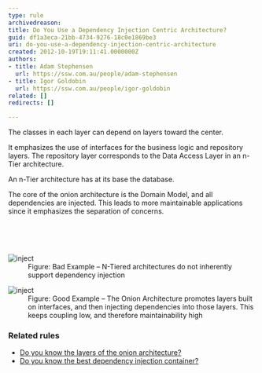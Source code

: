 ```yaml
---
type: rule
archivedreason: 
title: Do You Use a Dependency Injection Centric Architecture?
guid: df1a3eca-21bb-4734-9276-18c0e1869be3
uri: do-you-use-a-dependency-injection-centric-architecture
created: 2012-10-19T19:11:41.0000000Z
authors:
- title: Adam Stephensen
  url: https://ssw.com.au/people/adam-stephensen
- title: Igor Goldobin
  url: https://ssw.com.au/people/igor-goldobin
related: []
redirects: []

---
```



<p class="ssw15-rteElement-P">​The classes in each layer can depend on layers toward the center.​​<br></p><p class="ssw15-rteElement-P">It emphasizes the use of interfaces for the business logic and repository layers. The repository layer corresponds to the Data Access Layer in an n-Tier architecture.​​<br></p><p class="ssw15-rteElement-P">An n-Tier architecture has at its base the database.​<br></p><p class="ssw15-rteElement-P">The core of the onion architecture is the Domain Model, and all dependencies are injected. This leads to more ​maintainable applications since it emphasizes the separation of concerns.</p><br>
<br><excerpt class='endintro'></excerpt><br>
<dl class="badImage"><dt>​​​​​<img class="ms-rteCustom-ImageArea" alt="inject" src="/PublishingImages/dependency-injection-bad.jpg" /></dt><dd>Figure&#58; Bad Example – N-Tiered architectures do not inherently support dependency injection</dd></dl><dl class="goodImage"><dt><img class="ms-rteCustom-ImageArea" alt="inject" src="/PublishingImages/dependency-injection-good.jpg" /></dt><dd>Figure&#58; Good Example – The Onion Architecture promotes layers built on interfaces, and then injecting dependencies into those layers. This keeps coupling low, and therefore maintainability high</dd></dl><h3 class="ssw15-rteElement-H3"> Related rules​​<br></h3><ul><li> 
      <a href="/_layouts/15/FIXUPREDIRECT.ASPX?WebId=3dfc0e07-e23a-4cbb-aac2-e778b71166a2&amp;TermSetId=07da3ddf-0924-4cd2-a6d4-a4809ae20160&amp;TermId=d9095365-95c6-4474-b7aa-1986efca7a27">Do you know the layers of the onion architecture?</a></li><li> 
      <a href="/_layouts/15/FIXUPREDIRECT.ASPX?WebId=3dfc0e07-e23a-4cbb-aac2-e778b71166a2&amp;TermSetId=07da3ddf-0924-4cd2-a6d4-a4809ae20160&amp;TermId=0aa194e1-2de9-4ed1-b430-444109d65a50">Do you know the best dependency injection container​?​</a></li></ul>


